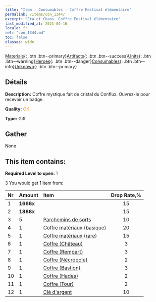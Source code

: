 ```yaml
---
title: "Item - Consumables - Coffre Festival élémentaire"
permalink: /Items/con_1344/
excerpt: "Era of Chaos  Coffre Festival élémentaire"
last_modified_at: 2021-04-16
locale: fr
ref: "con_1344.md"
toc: false
classes: wide
---
```

 [Materials](/fr/Items/){: .btn .btn--primary}[Artifacts](/fr/Items/Artifacts/){: .btn .btn--success}[Units](/fr/Items/Units/){: .btn .btn--warning}[Heroes](/fr/Items/Heroes/){: .btn .btn--danger}[Consumables](/fr/Items/Consumables/){: .btn .btn--info}[Unknown](/fr/Items/Unknown/){: .btn .btn--primary}

## Détails
 **Description:** Coffre mystique fait de cristal du Conflux. Ouvrez-le pour recevoir un badge.

 **Quality:** <span style="color: #FF8C00">OK</span>

 **Type:** Gift

## Gather

  None

## This item contains:

 **Required Level to open:** 1

 3 You would get **1** item  from:

  | Nr | Amount |     Item    | Drop Rate,% |
  |:---|:-------|:------------|:---------:|
  | 1 |  **1666x** | <i class="fas fa-coins"/> | 15 | 
  | 2 |  **1888x** | <i class="fas fa-coins"/> | 15 | 
  | 3 | 5 | [Parchemins de sorts](/fr/Items/con_694/) | 10 | 
  | 4 | 1 | [Coffre matériaux (basique)](/fr/Items/con_756/) | 20 | 
  | 5 | 1 | [Coffre matériaux (rare)](/fr/Items/con_757/) | 15 | 
  | 6 | 1 | [Coffre (Château)](/fr/Items/con_1269/) | 3 | 
  | 7 | 1 | [Coffre (Rempart)](/fr/Items/con_1270/) | 3 | 
  | 8 | 1 | [Coffre (Nécropole)](/fr/Items/con_1271/) | 2 | 
  | 9 | 1 | [Coffre (Bastion)](/fr/Items/con_1272/) | 3 | 
  | 10 | 1 | [Coffre (Hadès)](/fr/Items/con_1273/) | 2 | 
  | 11 | 1 | [Coffre (Tour)](/fr/Items/con_1274/) | 2 | 
  | 12 | 1 | [Clé d'argent](/fr/Items/con_693/) | 10 | 

